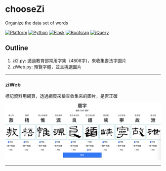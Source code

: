 # chooseZi

Organize the data set of words

[![Platform](https://img.shields.io/badge/Platform-macOS-lightgrey.svg)](https://www.python.org)
[![Python](https://img.shields.io/badge/python-3.8.5-orange.svg)](https://www.python.org)
[![Flask](https://img.shields.io/badge/Flask-1.1.2-blue.svg)](https://flask.palletsprojects.com/en/1.1.x/)
[![Bootsrap](https://img.shields.io/badge/Bootstrap-4.5.2-blue.svg)](https://getbootstrap.com)
[![jQuery](https://img.shields.io/badge/jQuery-3.5.1-blue.svg)](https://getbootstrap.com)

## Outline

1. zi2.py: 透過教育部常用字集（4808字)，來收集書法字圖片
2. ziWeb.py: 預覽字體，並且挑選圖片

---

### ziWeb

標記資料用網頁，透過網頁來檢查收集來的圖片，是否正確

![screenshot](screenshot.png)

---
